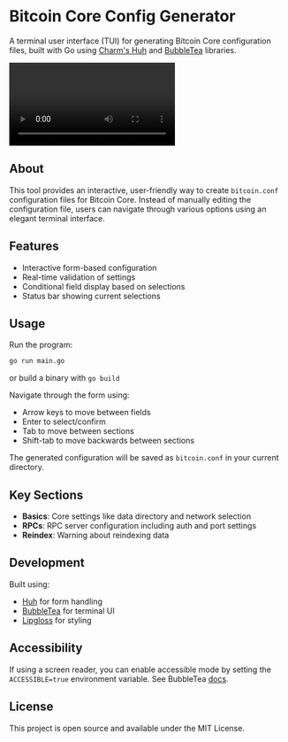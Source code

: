# Bitcoin Core Config Generator

A terminal user interface (TUI) for generating Bitcoin Core configuration files, built with Go using [Charm's Huh](https://github.com/charmbracelet/huh) and [BubbleTea](https://github.com/charmbracelet/bubbletea) libraries.

![](demo.webm)

## About

This tool provides an interactive, user-friendly way to create `bitcoin.conf` configuration files for Bitcoin Core. Instead of manually editing the configuration file, users can navigate through various options using an elegant terminal interface.

## Features

- Interactive form-based configuration
- Real-time validation of settings
- Conditional field display based on selections
- Status bar showing current selections

## Usage

Run the program:

```bash
go run main.go
```
or build a binary with `go build`

Navigate through the form using:
- Arrow keys to move between fields
- Enter to select/confirm
- Tab to move between sections
- Shift-tab to move backwards between sections

The generated configuration will be saved as `bitcoin.conf` in your current directory.

## Key Sections

- **Basics**: Core settings like data directory and network selection
- **RPCs**: RPC server configuration including auth and port settings
- **Reindex**: Warning about reindexing data

## Development

Built using:
- [Huh](https://github.com/charmbracelet/huh) for form handling
- [BubbleTea](https://github.com/charmbracelet/bubbletea) for terminal UI
- [Lipgloss](https://github.com/charmbracelet/lipgloss) for styling

## Accessibility

If using a screen reader, you can enable accessible mode by setting the `ACCESSIBLE=true` environment variable. See BubbleTea [docs](https://github.com/charmbracelet/huh?tab=readme-ov-file#accessibility).

## License

This project is open source and available under the MIT License.
